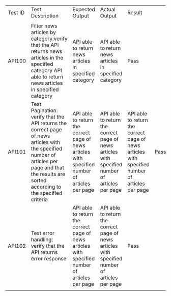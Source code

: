| | | | | | |
|:----|:----|:----|:----|:----|:----|
|Test ID|Test Description|Expected Output|Actual Output|Result| |
| | | | | | |
|API100|Filter news articles by category:verify that the API returns news articles in the specified category	API able to return news articles in specified category|API able to return news articles in specified category|API able to return news articles in specified category|Pass| |
|API101|Test Pagination:	verify that the API returns the correct page of news articles with the specified number of articles per page and that the results are sorted according to the specified criteria|API able to return the correct page of news articles with specified number of articles per page|API able to return the correct page of news articles with specified number of articles per page|API able to return the correct page of news articles with specified number of articles per page|Pass| |
|API102|Test error handling: verify that the API returns error response|API able to return the correct page of news articles with specified number of articles per page|API able to return the correct page of news articles with specified number of articles per page|Pass| |
| | | | | | |
